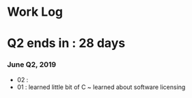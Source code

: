 # Work Log

# Q2 ends in : 28 days

### June Q2, 2019

- 02 : 
- 01 : learned little bit of C ~ learned about software licensing
